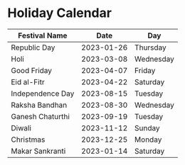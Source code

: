 # Holiday Calendar

| Festival Name          | Date       | Day         |
|------------------------|------------|-------------|
| Republic Day          | 2023-01-26 | Thursday    |
| Holi                 | 2023-03-08 | Wednesday   |
| Good Friday          | 2023-04-07 | Friday      |
| Eid al-Fitr          | 2023-04-22 | Saturday    |
| Independence Day     | 2023-08-15 | Tuesday     |
| Raksha Bandhan       | 2023-08-30 | Wednesday   |
| Ganesh Chaturthi     | 2023-09-19 | Tuesday     |
| Diwali               | 2023-11-12 | Sunday      |
| Christmas            | 2023-12-25 | Monday      |
| Makar Sankranti      | 2023-01-14 | Saturday    |
